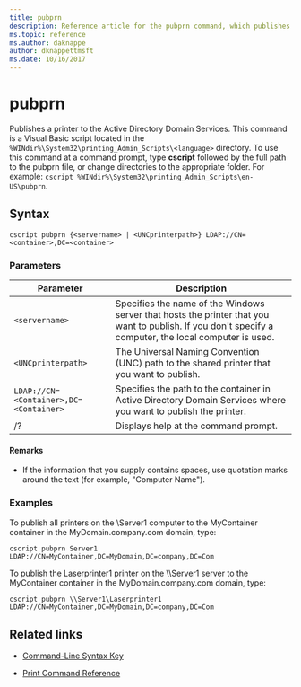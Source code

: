 ```yaml
---
title: pubprn
description: Reference article for the pubprn command, which publishes a printer to the Active Directory Domain Services.
ms.topic: reference
ms.author: daknappe
author: dknappettmsft
ms.date: 10/16/2017
---
```


# pubprn



Publishes a printer to the Active Directory Domain Services. This command is a Visual Basic script located in the `%WINdir%\System32\printing_Admin_Scripts\<language>` directory. To use this command at a command prompt, type **cscript** followed by the full path to the pubprn file, or change directories to the appropriate folder. For example: `cscript %WINdir%\System32\printing_Admin_Scripts\en-US\pubprn`.

## Syntax

```
cscript pubprn {<servername> | <UNCprinterpath>} LDAP://CN=<container>,DC=<container>
```

### Parameters

| Parameter | Description |
|--|--|
| `<servername>` | Specifies the name of the Windows server that hosts the printer that you want to publish. If you don't specify a computer, the local computer is used. |
| `<UNCprinterpath>` | The Universal Naming Convention (UNC) path to the shared printer that you want to publish. |
| `LDAP://CN=<Container>,DC=<Container>` | Specifies the path to the container in Active Directory Domain Services where you want to publish the printer. |
| /? | Displays help at the command prompt. |

#### Remarks

- If the information that you supply contains spaces, use quotation marks around the text (for example, "Computer Name").

### Examples

To publish all printers on the \\Server1 computer to the MyContainer container in the MyDomain.company.com domain, type:

```
cscript pubprn Server1 LDAP://CN=MyContainer,DC=MyDomain,DC=company,DC=Com
```

To publish the Laserprinter1 printer on the \\\Server1 server to the MyContainer container in the MyDomain.company.com domain, type:

```
cscript pubprn \\Server1\Laserprinter1 LDAP://CN=MyContainer,DC=MyDomain,DC=company,DC=Com
```

## Related links

- [Command-Line Syntax Key](command-line-syntax-key.md)

- [Print Command Reference](print-command-reference.md)
